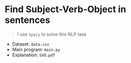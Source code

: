 # Find Subject-Verb-Object in sentences

> I use `Spacy` to solve this NLP task

- Dataset: `data.csv`
- Main program: `main.py`
- Explanation: `SVO.pdf`

